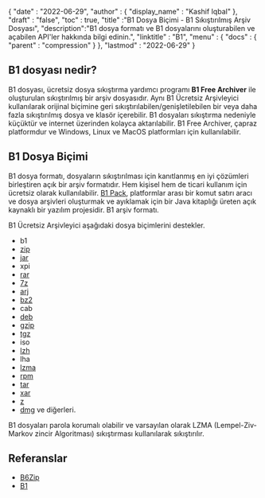 {
  "date" : "2022-06-29",
  "author" : {
    "display_name" : "Kashif Iqbal"
},
  "draft" : "false",
  "toc" : true,
  "title" :"B1 Dosya Biçimi - B1 Sıkıştırılmış Arşiv Dosyası",
  "description":"B1 dosya formatı ve B1 dosyalarını oluşturabilen ve açabilen API'ler hakkında bilgi edinin.",
  "linktitle" : "B1",
  "menu" : {
    "docs" : {
      "parent" : "compression"
}
},
  "lastmod" : "2022-06-29"
}

## B1 dosyası nedir?

B1 dosyası, ücretsiz dosya sıkıştırma yardımcı programı **B1 Free Archiver** ile oluşturulan sıkıştırılmış bir arşiv dosyasıdır. Aynı B1 Ücretsiz Arşivleyici kullanılarak orijinal biçimine geri sıkıştırılabilen/genişletilebilen bir veya daha fazla sıkıştırılmış dosya ve klasör içerebilir. B1 dosyaları sıkıştırma nedeniyle küçüktür ve internet üzerinden kolayca aktarılabilir. B1 Free Archiver, çapraz platformdur ve Windows, Linux ve MacOS platformları için kullanılabilir.

## B1 Dosya Biçimi

B1 dosya formatı, dosyaların sıkıştırılması için kanıtlanmış en iyi çözümleri birleştiren açık bir arşiv formatıdır. Hem kişisel hem de ticari kullanım için ücretsiz olarak kullanılabilir. [B1 Pack](https://github.com/b1-pack/b1-pack), platformlar arası bir komut satırı aracı ve dosya arşivleri oluşturmak ve ayıklamak için bir Java kitaplığı üreten açık kaynaklı bir yazılım projesidir. B1 arşiv formatı.

B1 Ücretsiz Arşivleyici aşağıdaki dosya biçimlerini destekler.

* b1
* [zip](/tr/compression/zip/)
* [jar](/tr/programming/jar/)
* xpi
* [rar](/tr/compression/rar/)
* [7z](/tr/compression/7z/)
* [arj](/tr/compression/arj/)
* [bz2](/tr/compression/bz2/)
* cab
* [deb](/tr/compression/deb/)
* [gzip](/tr/compression/gzip/)
* [tgz](/tr/compression/tgz/)
* iso
* [lzh](/tr/compression/lzh/)
* lha
* [lzma](/tr/compression/lzma/)
* [rpm](/tr/compression/rpm/)
* [tar](/tr/compression/tar/)
* [xar](/tr/compression/xar/)
* [z](/tr/compression/z/)
* [dmg](/tr/compression/dmg/) ve diğerleri.

B1 dosyaları parola korumalı olabilir ve varsayılan olarak LZMA (Lempel-Ziv-Markov zincir Algoritması) sıkıştırması kullanılarak sıkıştırılır.

## Referanslar

* [B6Zip](http://b6zip.com)
* [B1](https://b1.org/)

